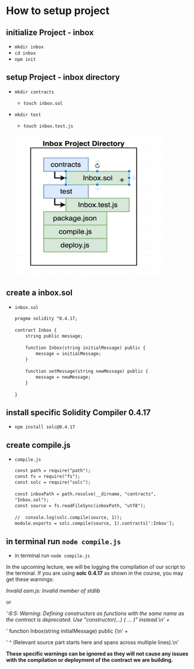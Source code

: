 #   How to setup project

##  initialize Project - inbox
-   `mkdir inbox`
-   `cd inbox`
-   `npm init`

##  setup Project - inbox directory

- `mkdir contracts`
    -   `touch inbox.sol`
- `mkdir test`
    -   `touch inbox.test.js`

    ![](./imgs/37.1_Project-File-Walkthrough.png)

## **create a inbox.sol**
-   `inbox.sol`
    ```
    pragma solidity ^0.4.17;

    contract Inbox {
        string public message;
        
        function Inbox(string initialMessage) public {
            message = initialMessage;
        }
        
        function setMessage(string newMessage) public {
            message = newMessage;
        }    
        
    }
    ```
## **install specific Solidity Compiler 0.4.17**
-   `npm install solc@0.4.17`
   
## **create compile.js**
-   `compile.js`
    ```
    const path = require("path");
    const fs = require("fs");
    const solc = require("solc");

    const inboxPath = path.resolve(__dirname, "contracts", "Inbox.sol");
    const source = fs.readFileSync(inboxPath, "utf8");

    //  console.log(solc.compile(source, 1));
    module.exports = solc.compile(source, 1).contracts[':Inbox'];
    ```

##  in terminal run `node compile.js`

-   in terminal run `node compile.js`

In the upcoming lecture, we will be logging the compilation of our script to the terminal. If you are using **solc 0.4.17** as shown in the course, you may get these warnings:

*Invalid asm.js: Invalid member of stdlib*

or

*':6:5: Warning: Defining constructors as functions with the same name as the contract is deprecated. Use "constructor(...) { ... }" instead.\n' +*

'    function Inbox(string initialMessage) public {\n' +

'    ^ (Relevant source part starts here and spans across multiple lines).\n'

**These specific warnings can be ignored as they will not cause any issues with the compilation or deployment of the contract we are building.**